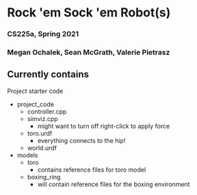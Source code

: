 # Rock 'em Sock 'em Robot(s)
### CS225a, Spring 2021
### Megan Ochalek, Sean McGrath, Valerie Pietrasz

## Currently contains
Project starter code
- project_code
  - controller.cpp
  - simviz.cpp
      - might want to turn off right-click to apply force
  - toro.urdf
      - everything connects to the hip!
  - world.urdf
- models
  - toro
      - contains reference files for toro model
  - boxing_ring
      - will contain reference files for the boxing environment
